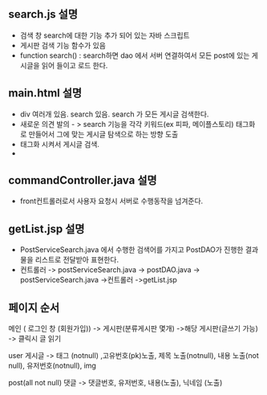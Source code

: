 
## search.js 설명
 - 검색 창 search에 대한 기능 추가 되어 있는 자바 스크립트
 - 게시판 검색 기능 함수가 있음
 - function search() : search하면 dao 에서 서버 연결하여서 모든 post에 있는 게시글을 읽어 들이고 로드 한다.

## main.html 설명
  - div 여러개 있음.  search 있음. search 가 모든 게시글 검색한다.
  - 새로운 의견 발의 - > search 기능을 각각 키워드(ex 피파, 메이플스토리) 태그화 로 만들어서 그에 맞는 게시글 탐색으로 하는 방향 도출
   - 태그화 시켜서 게시글 검색.
   - 
## commandController.java 설명
- front컨트롤러로서 사용자 요청시 서버로 수행동작을 넘겨준다.

## getList.jsp 설명
-  PostServiceSearch.java 에서 수행한 검색어를 가지고 PostDAO가 진행한 결과물을 리스트로  전달받아 표현한다.
- 컨트롤러 -> postServiceSearch.java -> postDAO.java -> postServiceSearch.java ->컨트롤러 ->getList.jsp


## 페이지 순서

메인 ( 로그인 창 (회원가입)) -> 게시판(분류게시판 몇개) ->해당 게시판(글쓰기 가능) -> 클릭시 글 읽기 

user
게시글 -> 태그 (notnull) ,고유번호(pk)노출, 제목 노출(notnull), 내용 노출(not null), 유저번호(notnull), img

post(all not null)
댓글 -> 댓글번호, 유저번호, 내용(노출), 닉네임 (노출) 
 
 

